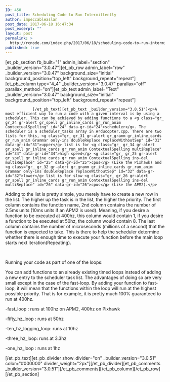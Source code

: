 ```yaml
---
ID: 450
post_title: Scheduling Code to Run Intermittently
author: impeccableaslan
post_date: 2017-06-18 16:47:34
post_excerpt: ""
layout: post
permalink: >
  http://rcnode.com/index.php/2017/06/18/scheduling-code-to-run-intermittently/
published: true
---
```

[et_pb_section fb_built="1" admin_label="section" _builder_version="3.0.47"][et_pb_row admin_label="row" _builder_version="3.0.47" background_size="initial" background_position="top_left" background_repeat="repeat"][et_pb_column type="4_4" _builder_version="3.0.47" parallax="off" parallax_method="on"][et_pb_text admin_label="Text" _builder_version="3.0.47" background_size="initial" background_position="top_left" background_repeat="repeat"]
					
				[/et_pb_text][et_pb_text _builder_version="3.0.51"]<p>A most efficient way to run a code with a given interval is by using a scheduler. This can be achieved by adding functions to a <g class="gr_ gr_24 gr-alert gr_spell gr_inline_cards gr_run_anim ContextualSpelling" id="24" data-gr-id="24">scheduler</g>. The scheduler is a scheduler_tasks array in Arducopter.cpp. There are two lists for this, <g class="gr_ gr_31 gr-alert gr_gramm gr_inline_cards gr_run_anim Grammar only-ins doubleReplace replaceWithoutSep" id="31" data-gr-id="31">upper</g> list is for <g class="gr_ gr_34 gr-alert gr_spell gr_inline_cards gr_run_anim ContextualSpelling multiReplace" id="34" data-gr-id="34">high speed</g> <g class="gr_ gr_25 gr-alert gr_spell gr_inline_cards gr_run_anim ContextualSpelling ins-del multiReplace" id="25" data-gr-id="25">cpus</g> (Like the Pixhawk) and <g class="gr_ gr_32 gr-alert gr_gramm gr_inline_cards gr_run_anim Grammar only-ins doubleReplace replaceWithoutSep" id="32" data-gr-id="32">lower</g> list is for slow <g class="gr_ gr_26 gr-alert gr_spell gr_inline_cards gr_run_anim ContextualSpelling ins-del multiReplace" id="26" data-gr-id="26">cpus</g> (Like the APM2).</p>
<p>Adding to the list is pretty simple, you merely have to create a new row in the list. The higher up the task is in the list, the higher the priority. The first column contains the function name, <g class="gr_ gr_39 gr-alert gr_gramm gr_inline_cards gr_run_anim Grammar only-ins replaceWithoutSep" id="39" data-gr-id="39">2nd</g> column contains the number of 2.5ms units (10ms units if an APM2 is used). Meaning, if you desire a function to be executed at 400hz, this column would contain 1, if you desire a function to be executed at 50hz, the column would contain 8. The last column contains the number of microseconds (millions of a second) that the function is expected to take. This is there to help the scheduler determine whether there is enough time to execute your function before the main loop starts next iteration(Repeating).</p>
<p>&nbsp;</p>
<p>Running your code as part of one of the loops:</p>
<p>You can add functions to <g class="gr_ gr_35 gr-alert gr_gramm gr_hide gr_inline_cards gr_run_anim Grammar multiReplace replaceWithoutSep replaceWithoutSep" id="35" data-gr-id="35">an already existing timed loops</g> instead of adding a new entry to the scheduler task list. The advantages of doing so are very small except in the case of the fast-loop. By adding your function to fast-loop, it will mean that the functions within the loop will run at the highest possible priority. That <g class="gr_ gr_37 gr-alert gr_gramm gr_inline_cards gr_run_anim Punctuation only-ins replaceWithoutSep" id="37" data-gr-id="37">is</g> for example, it is pretty much 100% guaranteed to run at 400hz.</p>
<p></p>
<p>-fast_loop : runs at 100hz on APM2, 400hz on Pixhawk</p>
<p>-fifty_hz_loop : runs at 50hz</p>
<p>-ten_hz_logging_loop: runs at 10hz</p>
<p>-three_hz_loop: runs at 3.3hz</p>
<p>-one_hz_loop : runs at 1hz</p>[/et_pb_text][et_pb_divider show_divider="on" _builder_version="3.0.51" color="#000000" divider_weight="2px"][/et_pb_divider][et_pb_comments _builder_version="3.0.51"][/et_pb_comments][/et_pb_column][/et_pb_row][/et_pb_section]